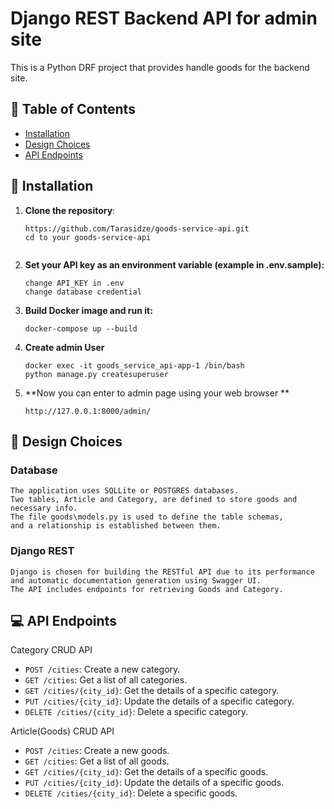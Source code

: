 # Django REST Backend API for admin site

This is a Python DRF project that provides handle goods for the backend site.

## :memo: Table of Contents

- [Installation](#rocket-getting-started)
- [Design Choices](#wrench-design-choices)
- [API Endpoints](#computer-api-endpoints)

## :rocket: Installation 

1. **Clone the repository**:

   ```
   https://github.com/Tarasidze/goods-service-api.git
   cd to your goods-service-api  


2. **Set your API key as an environment variable (example in .env.sample):**
   ```
   change API_KEY in .env
   change database credential
   ```
3. **Build Docker image and run it:**
   ```   
   docker-compose up --build
   ```
4. **Create admin User**
   ```
   docker exec -it goods_service_api-app-1 /bin/bash
   python manage.py createsuperuser   

   ```
5. **Now you can enter to admin page using your web browser **
   ```
   http://127.0.0.1:8000/admin/

   ```

## :wrench: Design Choices

### Database

```
The application uses SQLLite or POSTGRES databases.
Two tables, Article and Category, are defined to store goods and necessary info.
The file goods\models.py is used to define the table schemas,
and a relationship is established between them.
```
### Django REST

```
Django is chosen for building the RESTful API due to its performance
and automatic documentation generation using Swagger UI.
The API includes endpoints for retrieving Goods and Category.
```

## :computer: API Endpoints

Category CRUD API
- `POST /cities`: Create a new category.
- `GET /cities`: Get a list of all categories.
- `GET /cities/{city_id}`: Get the details of a specific category.
- `PUT /cities/{city_id}`: Update the details of a specific category.
- `DELETE /cities/{city_id}`: Delete a specific category.

Article(Goods) CRUD API
- `POST /cities`: Create a new goods.
- `GET /cities`: Get a list of all goods.
- `GET /cities/{city_id}`: Get the details of a specific goods.
- `PUT /cities/{city_id}`: Update the details of a specific goods.
- `DELETE /cities/{city_id}`: Delete a specific goods.

